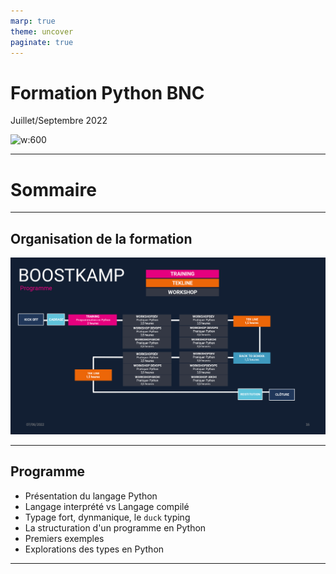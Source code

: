 ```yaml
---
marp: true
theme: uncover
paginate: true
---
```


<!--header: "**Kampus-training**"-->
<!--footer: yduprat@gmail.com-->
# Formation Python BNC 

Juillet/Septembre 2022


![w:600](https://www.python.org/static/community_logos/python-logo-generic.svg)

---
# Sommaire

---
## Organisation de la formation

![w:880](img/Scheduled.png)

---
## Programme
* Présentation du langage Python
* Langage interprété vs Langage compilé
* Typage fort, dynmanique, le `duck` typing
* La structuration d'un programme en Python
* Premiers exemples
* Explorations des types en Python
---



